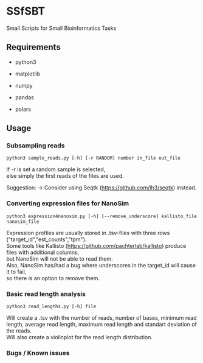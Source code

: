 # SSfSBT
Small Scripts for Small Bioinformatics Tasks

## Requirements

- python3

- matplotlib
- numpy
- pandas
- polars
  
## Usage

### Subsampling reads

`python3 sample_reads.py [-h] [-r RANDOM] number in_file out_file`

If -r is set a random sample is selected,<br>
else simply the first reads of the files are used.

Suggestion: -> Consider using Seqtk (https://github.com/lh3/seqtk) instead.

### Converting expression files for NanoSim

`python3 expression4nanosim.py [-h] [--remove_underscore] kallisto_file nanosim_file`

Expression profiles are usually stored in .tsv-files with three rows ("target_id","est_counts","tpm").<br>
Some tools like Kallisto (https://github.com/pachterlab/kallisto) produce files with additional columns,<br>
but NanoSim will not be able to read them.<br>
Also, NanoSim has/had a bug where underscores in the target_id will cause it to fail,<br>
so there is an option to remove them.

### Basic read length analysis

`python3 read_lengths.py [-h] file`

Will create a .tsv with the number of reads, number of bases, minimum read length, average read length, maximum read length and standart deviation of the reads.<br>
Will also create a violinplot for the read length distribution.

### Bugs / Known issues
